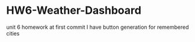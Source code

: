 # HW6-Weather-Dashboard
unit 6 homework
at first commit I have button generation for remembered cities

